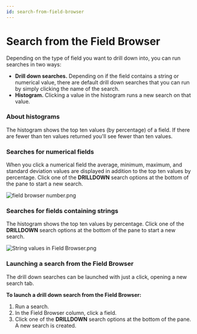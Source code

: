 ```yaml
---
id: search-from-field-browser
---
```


# Search from the Field Browser

Depending on the type of field you want to drill down into, you can run searches in two ways:

* **Drill down searches.** Depending on if the field contains a string or numerical value, there are default drill down searches that you can run by simply clicking the name of the search.
* **Histogram.** Clicking a value in the histogram runs a new search on that value.

### About histograms

The histogram shows the top ten values (by percentage) of a field. If there are fewer than ten values returned you'll see fewer than ten values. 

### Searches for numerical fields

When you click a numerical field the average, minimum, maximum, and standard deviation values are displayed in addition to the top ten values by percentage. Click one of the **DRILLDOWN** search options at the bottom of the pane to start a new search.

![field browser number.png](/img/search/search-page/field-browser-number.png)

### Searches for fields containing strings

The histogram shows the top ten values by percentage. Click one of the **DRILLDOWN** search options at the bottom of the pane to start a new search.

![String values in Field Browser.png](/img/search/search-page/String-values-in-Field-Browser.png)

### Launching a search from the Field Browser

The drill down searches can be launched with just a click, opening a new search tab.

**To launch a drill down search from the Field Browser:**

1.  Run a search.
2.  In the Field Browser column, click a field.
3.  Click one of the **DRILLDOWN** search options at the bottom of the pane. A new search is created.
